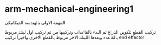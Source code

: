 # arm-mechanical-engineering1
المهمه الاولى بالهندسة الميكانيكي

 تركيب القطع لتكوين الذراع 
 تم البدء بالقاعدات وتركيبها من ثم تركيب اول لينك مربوط بالقاعده وبعدها اللينك الاخر مربوط بالقطع الاخرى 
واخيراً تركيب end effector 
